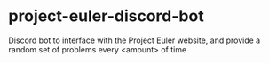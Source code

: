 # project-euler-discord-bot
Discord bot to interface with the Project Euler website, and provide a random set of problems every &lt;amount> of time
